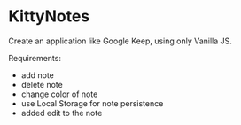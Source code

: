 # KittyNotes

Create an application like Google Keep, using only Vanilla JS.

Requirements:
- add note
- delete note
- change color of note
- use Local Storage for note persistence
- added edit to the note
